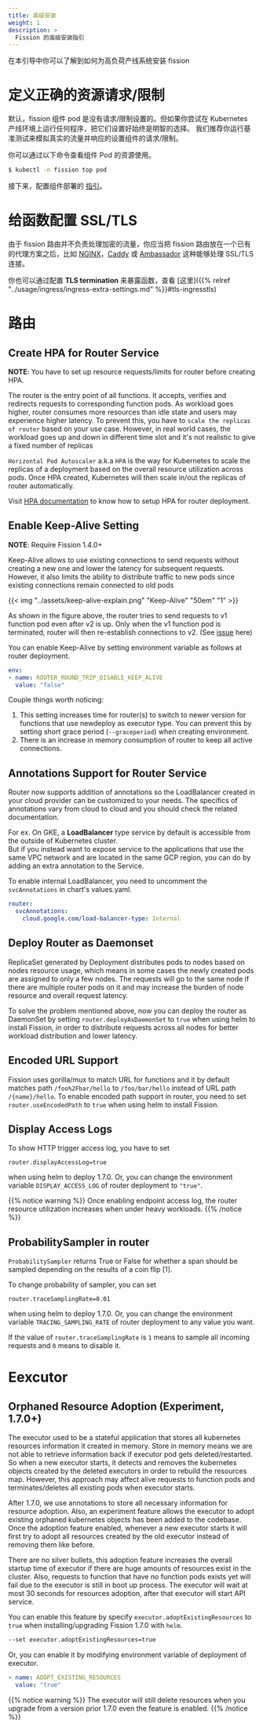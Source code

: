 ```yaml
---
title: 高级安装
weight: 1
description: >
  Fission 的高级安装指引
---
```


在本引导中你可以了解到如何为高负荷产线系统安装 fission

# 定义正确的资源请求/限制

默认，fission 组件 pod 是没有请求/限制设置的。但如果你尝试在 Kubernetes 产线环境上运行任何程序，把它们设置好始终是明智的选择。
我们推荐你运行基准测试来模拟真实的流量并响应的设置组件的请求/限制。

你可以通过以下命令查看组件 Pod 的资源使用。

```bash
$ kubectl -n fission top pod
```

接下来，配置组件部署的 [指引](https://kubernetes.io/docs/concepts/configuration/manage-compute-resources-container/)。

# 给函数配置 SSL/TLS

由于 fission 路由并不负责处理加密的流量，你应当把 fission 路由放在一个已有的代理方案之后，比如 [NGINX](https://www.nginx.com/blog/nginx-ssl/)，[Caddy](https://caddyserver.com/) 或 [Ambassador](https://github.com/datawire/ambassador)
这种能够处理 SSL/TLS 连接。

你也可以通过配置 **TLS termination** 来暴露函数，查看 [这里]({{% relref "../usage/ingress/ingress-extra-settings.md" %}}#tls-ingresstls)

# 路由

## Create HPA for Router Service

**NOTE**: You have to set up resource requests/limits for router before creating HPA.

The router is the entry point of all functions. It accepts, verifies and redirects requests to corresponding function pods.
As workload goes higher, router consumes more resources than idle state and users may experience higher latency. 
To prevent this, you have to `scale the replicas of router` based on your use case. However, in real world cases, 
the workload goes up and down in different time slot and it's not realistic to give a fixed number of replicas

`Horizontal Pod Autoscaler` a.k.a `HPA` is the way for Kubernetes to scale the replicas of a deployment based 
on the overall resource utilization across pods. Once HPA created, Kubernetes will then scale 
in/out the replicas of router automatically.
 
Visit [HPA documentation](https://kubernetes.io/docs/tasks/run-application/horizontal-pod-autoscale-walkthrough/) 
to know how to setup HPA for router deployment.

## Enable Keep-Alive Setting

**NOTE**: Require Fission 1.4.0+

Keep-Alive allows to use existing connections to send requests without creating a new one and lower the latency for subsequent
requests. However, it also limits the ability to distribute traffic to new pods since existing connections remain connected to old pods

{{< img "../assets/keep-alive-explain.png" "Keep-Alive" "50em" "1" >}}

As shown in the figure above, the router tries to send requests to v1 function pod even after v2 is up. Only when the v1 function pod
is terminated, router will then re-establish connections to v2. (See [issue](https://github.com/fission/fission/issues/723#issuecomment-395483957) here)

You can enable Keep-Alive by setting environment variable as follows at router deployment.

```yaml
env:
- name: ROUTER_ROUND_TRIP_DISABLE_KEEP_ALIVE
  value: "false"
``` 

Couple things worth noticing:

1. This setting increases time for router(s) to switch to newer version for functions that use newdeploy as executor type. 
You can prevent this by setting short grace period (`--graceperiod`) when creating environment.
2. There is an increase in memory consumption of router to keep all active connections.

## Annotations Support for Router Service

Router now supports addition of annotations so the LoadBalancer created in your cloud provider can be customized to your needs. 
The specifics of annotations vary from cloud to cloud and you should check the related documentation. 

For ex. On GKE, a **LoadBalancer** type service by default is accessible from the outside of Kubernetes cluster.  
But if you instead want to expose service to the applications that use the same VPC network and are located in the same GCP region,
you can do by adding an extra annotation to the Service.

To enable internal LoadBalancer, you need to uncomment the `svcAnnotations` in chart's values.yaml. 

```yaml
router:
  svcAnnotations:
    cloud.google.com/load-balancer-type: Internal
```

## Deploy Router as Daemonset

ReplicaSet generated by Deployment distributes pods to nodes based on nodes resource usage, 
which means in some cases the newly created pods are assigned to only a few nodes. The requests will go to 
the same node if there are multiple router pods on it and may increase the burden of node resource and overall request latency.

To solve the problem mentioned above, now you can deploy the router as DaemonSet by setting `router.deployAsDaemonSet` to `true`
when using helm to install Fission, in order to distribute requests across all nodes for better workload distribution and lower latency.

## Encoded URL Support

Fission uses gorilla/mux to match URL for functions and it by default matches path `/foo%2Fbar/hello` to `/foo/bar/hello` instead of
URL path `/{name}/hello`. To enable encoded path support in router, you need to set `router.useEncodedPath` to `true` when using helm to install Fission. 

## Display Access Logs

To show HTTP trigger access log, you have to set

```
router.displayAccessLog=true
```

when using helm to deploy 1.7.0. Or, you can change the environment variable 
`DISPLAY_ACCESS_LOG` of router deployment to `"true"`.  

{{% notice warning %}}
Once enabling endpoint access log, the router resource 
utilization increases when under heavy workloads.
{{% /notice %}}

## ProbabilitySampler in router

`ProbabilitySampler` returns True or False for whether a span should 
be sampled depending on the results of a coin flip [1].

To change probability of sampler, you can set

```
router.traceSamplingRate=0.01
```

when using helm to deploy 1.7.0. Or, you can change the environment variable 
`TRACING_SAMPLING_RATE` of router deployment to any value you want.

If the value of `router.traceSamplingRate` is `1` means to sample all incoming requests and `0` means to disable it.

# Eexcutor

## Orphaned Resource Adoption (Experiment, 1.7.0+)

The executor used to be a stateful application that stores all kubernetes resources information it created in memory. 
Store in memory means we are not able to retrieve information back if executor pod gets deleted/restarted. So 
when a new executor starts, it detects and removes the kubernetes objects created by the deleted executors in order to
rebuild the resources map. However, this approach may affect alive requests to function pods and terminates/deletes all existing
pods when executor starts.

After 1.7.0, we use annotations to store all necessary information for resource adoption. Also,
an experiment feature allows the executor to adopt existing orphaned kubernetes objects has been added
to the codebase. Once the adoption feature enabled, whenever a new executor starts it will first try to adopt all 
resources created by the old executor instead of removing them like before. 

There are no silver bullets, this adoption feature increases the overall startup time of executor if there are
huge amounts of resources exist in the cluster. Also, requests to function that have no function pods exists yet will fail 
due to the executor is still in boot up process. The executor will wait at most 30 seconds for resources adoption, 
after that executor will start API service.

You can enable this feature by specify `executor.adoptExistingResources` to `true` when installing/upgrading Fission 1.7.0 with `helm`.

```bash
--set executor.adoptExistingResources=true
```

Or, you can enable it by modifying environment variable of deployment of executor. 

```yaml
- name: ADOPT_EXISTING_RESOURCES
  value: "true"
```

{{% notice warning %}}
The executor will still delete resources when you upgrade from a version prior 1.7.0 even the feature is enabled.
{{% /notice %}}

